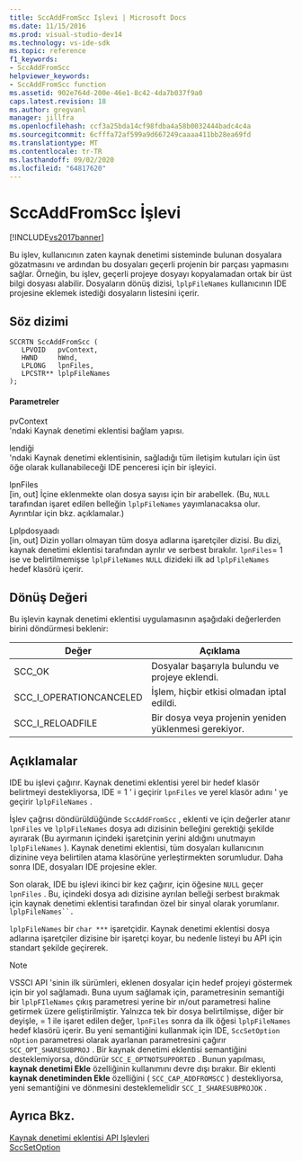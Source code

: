 ```yaml
---
title: SccAddFromScc Işlevi | Microsoft Docs
ms.date: 11/15/2016
ms.prod: visual-studio-dev14
ms.technology: vs-ide-sdk
ms.topic: reference
f1_keywords:
- SccAddFromScc
helpviewer_keywords:
- SccAddFromScc function
ms.assetid: 902e764d-200e-46e1-8c42-4da7b037f9a0
caps.latest.revision: 18
ms.author: gregvanl
manager: jillfra
ms.openlocfilehash: ccf3a25bda14cf98fdba4a58b0032444badc4c4a
ms.sourcegitcommit: 6cfffa72af599a9d667249caaaa411bb28ea69fd
ms.translationtype: MT
ms.contentlocale: tr-TR
ms.lasthandoff: 09/02/2020
ms.locfileid: "64817620"
---
```

# <a name="sccaddfromscc-function"></a>SccAddFromScc İşlevi
[!INCLUDE[vs2017banner](../includes/vs2017banner.md)]

Bu işlev, kullanıcının zaten kaynak denetimi sisteminde bulunan dosyalara gözatmasını ve ardından bu dosyaları geçerli projenin bir parçası yapmasını sağlar. Örneğin, bu işlev, geçerli projeye dosyayı kopyalamadan ortak bir üst bilgi dosyası alabilir. Dosyaların dönüş dizisi, `lplpFileNames` kullanıcının IDE projesine eklemek istediği dosyaların listesini içerir.  
  
## <a name="syntax"></a>Söz dizimi  
  
```cpp#  
SCCRTN SccAddFromScc (  
   LPVOID   pvContext,  
   HWND     hWnd,  
   LPLONG   lpnFiles,  
   LPCSTR** lplpFileNames  
);  
```  
  
#### <a name="parameters"></a>Parametreler  
 pvContext  
 'ndaki Kaynak denetimi eklentisi bağlam yapısı.  
  
 lendiği  
 'ndaki Kaynak denetimi eklentisinin, sağladığı tüm iletişim kutuları için üst öğe olarak kullanabileceği IDE penceresi için bir işleyici.  
  
 lpnFiles  
 [in, out] İçine eklenmekte olan dosya sayısı için bir arabellek. (Bu, `NULL` tarafından işaret edilen belleğin `lplpFileNames` yayımlanacaksa olur. Ayrıntılar için bkz. açıklamalar.)  
  
 Lplpdosyaadı  
 [in, out] Dizin yolları olmayan tüm dosya adlarına işaretçiler dizisi. Bu dizi, kaynak denetimi eklentisi tarafından ayrılır ve serbest bırakılır. `lpnFiles`= 1 ise ve belirtilmemişse `lplpFileNames` `NULL` dizideki ilk ad `lplpFileNames` hedef klasörü içerir.  
  
## <a name="return-value"></a>Dönüş Değeri  
 Bu işlevin kaynak denetimi eklentisi uygulamasının aşağıdaki değerlerden birini döndürmesi beklenir:  
  
|Değer|Açıklama|  
|-----------|-----------------|  
|SCC_OK|Dosyalar başarıyla bulundu ve projeye eklendi.|  
|SCC_I_OPERATIONCANCELED|İşlem, hiçbir etkisi olmadan iptal edildi.|  
|SCC_I_RELOADFILE|Bir dosya veya projenin yeniden yüklenmesi gerekiyor.|  
  
## <a name="remarks"></a>Açıklamalar  
 IDE bu işlevi çağırır. Kaynak denetimi eklentisi yerel bir hedef klasör belirtmeyi destekliyorsa, IDE = 1 ' i geçirir `lpnFiles` ve yerel klasör adını ' ye geçirir `lplpFileNames` .  
  
 İşlev çağrısı döndürüldüğünde `SccAddFromScc` , eklenti ve için değerler atanır `lpnFiles` ve `lplpFileNames` dosya adı dizisinin belleğini gerektiği şekilde ayırarak (Bu ayırmanın içindeki işaretçinin yerini aldığını unutmayın `lplpFileNames` ). Kaynak denetimi eklentisi, tüm dosyaları kullanıcının dizinine veya belirtilen atama klasörüne yerleştirmekten sorumludur. Daha sonra IDE, dosyaları IDE projesine ekler.  
  
 Son olarak, IDE bu işlevi ikinci bir kez çağırır, için öğesine `NULL` geçer `lpnFiles` . Bu, içindeki dosya adı dizisine ayrılan belleği serbest bırakmak için kaynak denetimi eklentisi tarafından özel bir sinyal olarak yorumlanır. `lplpFileNames``.`  
  
 `lplpFileNames` bir `char ***` işaretçidir. Kaynak denetimi eklentisi dosya adlarına işaretçiler dizisine bir işaretçi koyar, bu nedenle listeyi bu API için standart şekilde geçirerek.  
  
> [!NOTE]
> VSSCI API 'sinin ilk sürümleri, eklenen dosyalar için hedef projeyi göstermek için bir yol sağlamadı. Buna uyum sağlamak için, parametresinin semantiği bir `lplpFIleNames` çıkış parametresi yerine bir ın/out parametresi haline getirmek üzere geliştirilmiştir. Yalnızca tek bir dosya belirtilmişse, diğer bir deyişle, = 1 ile işaret edilen değer, `lpnFiles` sonra da ilk öğesi `lplpFileNames` hedef klasörü içerir. Bu yeni semantiğini kullanmak için IDE, `SccSetOption` `nOption` parametresi olarak ayarlanan parametresini çağırır `SCC_OPT_SHARESUBPROJ` . Bir kaynak denetimi eklentisi semantiğini desteklemiyorsa, döndürür `SCC_E_OPTNOTSUPPORTED` . Bunun yapılması, **kaynak denetimi Ekle** özelliğinin kullanımını devre dışı bırakır. Bir eklenti **kaynak denetiminden Ekle** özelliğini ( `SCC_CAP_ADDFROMSCC` ) destekliyorsa, yeni semantiğini ve dönmesini desteklemelidir `SCC_I_SHARESUBPROJOK` .  
  
## <a name="see-also"></a>Ayrıca Bkz.  
 [Kaynak denetimi eklentisi API Işlevleri](../extensibility/source-control-plug-in-api-functions.md)   
 [SccSetOption](../extensibility/sccsetoption-function.md)
